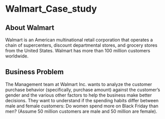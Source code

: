 # Walmart_Case_study
## About Walmart
  Walmart is an American multinational retail corporation that operates a chain of supercenters, discount departmental stores, and grocery stores from the United States. Walmart has more than 100 million customers worldwide.

## Business Problem
 The Management team at Walmart Inc. wants to analyze the customer purchase behavior (specifically, purchase amount) against the customer’s gender and the various other factors to help the business make better decisions. They want to understand if the spending habits differ between male and female customers: Do women spend more on Black Friday than men? (Assume 50 million customers are male and 50 million are female).
